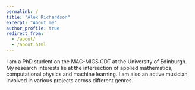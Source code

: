 ```yaml
---
permalink: /
title: "Alex Richardson"
excerpt: "About me"
author_profile: true
redirect_from: 
  - /about/
  - /about.html
---
```


I am a PhD student on the MAC-MIGS CDT at the University of Edinburgh. My research interests lie at the intersection of applied mathematics, computational physics and machine learning. I am also an active musician, involved in various projects across different genres.



